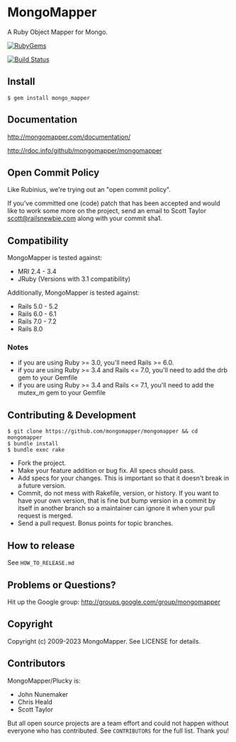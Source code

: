 # MongoMapper

A Ruby Object Mapper for Mongo.

[<img src="https://badge.fury.io/rb/mongo_mapper.svg" alt="RubyGems">](https://rubygems.org/gems/mongo_mapper)

[<img src="https://github.com/mongomapper/mongomapper/workflows/Ruby/badge.svg?branch=master" alt="Build Status" />](https://github.com/mongomapper/mongomapper/actions?query=workflow%3ARuby+branch%3Amaster)

<!-- [<img src="https://coveralls.io/repos/mongomapper/mongomapper/badge.svg" alt="Coverage Status" />](https://coveralls.io/r/mongomapper/mongomapper) -->

## Install

    $ gem install mongo_mapper

## Documentation

http://mongomapper.com/documentation/

http://rdoc.info/github/mongomapper/mongomapper

## Open Commit Policy

Like Rubinius, we're trying out an "open commit policy".

If you've committed one (code) patch that has been accepted and would like to
work some more on the project, send an email to Scott Taylor
<scott@railsnewbie.com> along with your commit sha1.

## Compatibility

MongoMapper is tested against:

- MRI 2.4 - 3.4
- JRuby (Versions with 3.1 compatibility)

Additionally, MongoMapper is tested against:

- Rails 5.0 - 5.2
- Rails 6.0 - 6.1
- Rails 7.0 - 7.2
- Rails 8.0

### Notes

- if you are using Ruby >= 3.0, you'll need Rails >= 6.0.
- if you are using Ruby >= 3.4 and Rails <= 7.0, you'll need to add the drb gem to your Gemfile
- if you are using Ruby >= 3.4 and Rails <= 7.1, you'll need to add the mutex_m gem to your Gemfile

## Contributing & Development

    $ git clone https://github.com/mongomapper/mongomapper && cd mongomapper
    $ bundle install
    $ bundle exec rake

- Fork the project.
- Make your feature addition or bug fix. All specs should pass.
- Add specs for your changes. This is important so that it doesn't break in a future version.
- Commit, do not mess with Rakefile, version, or history. If you want to have your own version, that is fine but bump version in a commit by itself in another branch so a maintainer can ignore it when your pull request is merged.
- Send a pull request. Bonus points for topic branches.

## How to release

See `HOW_TO_RELEASE.md`

## Problems or Questions?

Hit up the Google group: http://groups.google.com/group/mongomapper

## Copyright

Copyright (c) 2009-2023 MongoMapper. See LICENSE for details.

## Contributors

MongoMapper/Plucky is:

- John Nunemaker
- Chris Heald
- Scott Taylor

But all open source projects are a team effort and could not happen without
everyone who has contributed. See `CONTRIBUTORS` for the full list. Thank you!
